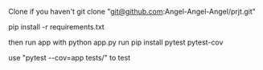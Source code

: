 Clone if you haven't
 git clone "git@github.com:Angel-Angel-Angel/prjt.git"
 
 pip install -r requirements.txt

then run app with python app.py
run pip install pytest pytest-cov

use "pytest --cov=app tests/" to test
